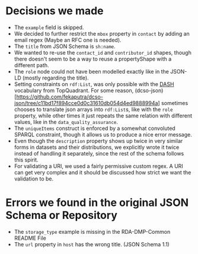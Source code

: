 # Decisions we made

- The `example` field is skipped.
- We decided to further restrict the `mbox` property in `contact` by adding an email regex (Maybe an RFC one is needed).
- The `title` from JSON Schema is `sh:name`.
- We wanted to re-use the `contact_id` and `contributor_id` shapes, though there doesn't seem to be a way to reuse a propertyShape with a different path.
- The `role` node could not have been modelled exactly like in the JSON-LD (mostly regarding the title).
- Setting constraints on `rdf:List`, was only possible with the [DASH](https://www.topquadrant.com/constraints-on-rdflists-using-shacl/) vocabulary from TopQuadrant. For some reason, (dcso-json)[https://github.com/fekaputra/dcso-json/tree/c11bd17f894cce0d0c31610db054d4ed9888994a] sometimes chooses to translate json arrays into `rdf:List`s, like with the `role` property, while other times it just repeats the same relation with different values, like in the `data_quality_assurance`.
- The `uniqueItems` construct is enforced by a somewhat convoluted SPARQL constraint, though it allows us to produce a nice error message.
- Even though the `description` property shows up twice in very similar forms in datasets and their distributions, we explicitly wrote it twice instead of handling it separately, since the rest of the schema follows this spirit.
- For validating a URI, we used a fairly permissive custom regex. A URI can get very complex and it should be discussed how strict we want the validation to be.

# Errors we found in the original JSON Schema or Repository
- The `storage_type` example is missing in the RDA-DMP-Common README File
- The `url` property in `host` has the wrong title. (JSON Schema 1.1)